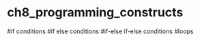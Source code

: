 # ch8_programming_constructs
#if conditions #if else conditions  #if-else if-else conditions  #loops
